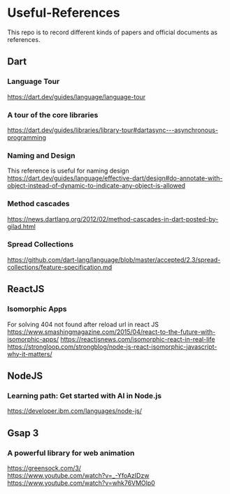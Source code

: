 # Useful-References
This repo is to record different kinds of papers and official documents as references.  
## Dart
### Language Tour
https://dart.dev/guides/language/language-tour
### A tour of the core libraries
https://dart.dev/guides/libraries/library-tour#dartasync---asynchronous-programming
### Naming and Design
This reference is useful for naming design  
https://dart.dev/guides/language/effective-dart/design#do-annotate-with-object-instead-of-dynamic-to-indicate-any-object-is-allowed
### Method cascades
https://news.dartlang.org/2012/02/method-cascades-in-dart-posted-by-gilad.html
### Spread Collections
https://github.com/dart-lang/language/blob/master/accepted/2.3/spread-collections/feature-specification.md  

## ReactJS
### Isomorphic Apps  
For solving 404 not found after reload url in react JS  
https://www.smashingmagazine.com/2015/04/react-to-the-future-with-isomorphic-apps/
https://reactjsnews.com/isomorphic-react-in-real-life
https://strongloop.com/strongblog/node-js-react-isomorphic-javascript-why-it-matters/

## NodeJS
### Learning path: Get started with AI in Node.js  
https://developer.ibm.com/languages/node-js/  

## Gsap 3
### A powerful library for web animation 
https://greensock.com/3/  
https://www.youtube.com/watch?v=_-YfoAzIDzw  
https://www.youtube.com/watch?v=whk76VMOlp0
